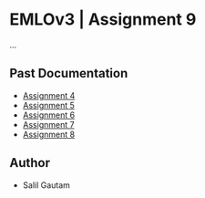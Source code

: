 # EMLOv3 | Assignment 9

...


## Past Documentation

- [Assignment 4](https://github.com/salil-gtm/emlov3_assignment_4)
- [Assignment 5](https://github.com/salil-gtm/emlov3_assignment_5)
- [Assignment 6](https://github.com/salil-gtm/emlov3_assignment_6)
- [Assignment 7](https://github.com/salil-gtm/emlov3_assignment_7)
- [Assignment 8](https://github.com/salil-gtm/emlov3_assignment_8)

## Author

- Salil Gautam
